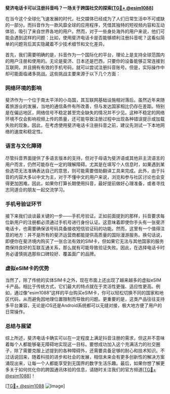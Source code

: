 **斐济电话卡可以注册抖音吗？一场关于跨国社交的探索[[TG💪+ @esim1088](https://t.me/s/esim1088)]**

在当今这个全球化飞速发展的时代，社交媒体已经成为了人们日常生活中不可或缺的一部分。而抖音作为一款风靡全球的应用程序，凭借其独特的短视频内容和互动体验，吸引了来自世界各地的用户。然而，对于一些身处海外的用户来说，他们可能会遇到这样的问题：比如，使用斐济电话卡是否能够顺利注册抖音呢？这看似简单的问题背后其实隐藏着不少技术细节和文化差异。

首先，我们需要明确的是，抖音作为一个国际化的平台，理论上是支持全球范围内的用户注册和使用的。无论是斐济、日本还是巴西，只要你的设备能够正常连接到互联网，并且拥有有效的手机号码，就可以尝试注册抖音账号。但是，实际操作中却可能面临诸多挑战。这些挑战主要来源于以下几个方面：

### **网络环境的影响**
斐济作为一个位于南太平洋的小岛国，其互联网基础设施相对落后。虽然近年来随着旅游业的发展，当地的通信条件有所改善，但与发达国家相比仍存在差距。特别是在偏远地区，网络信号不稳定甚至完全缺失的情况并不少见。这种不稳定的网络环境不仅会影响视频上传的质量，还可能导致注册过程中出现各种错误提示或加载失败的现象。因此，在考虑使用斐济电话卡注册抖音之前，建议先测试一下本地网络的速度和稳定性。

### **语言与文化障碍**
尽管抖音界面提供了多语言版本的支持，但对于母语为斐济语或其他非主流语言的用户而言，仍然可能存在一定的理解障碍。尤其是在填写个人信息时，如果遇到某些选项无法准确表达自己的意思，则可能需要借助翻译工具来完成。此外，由于抖音的内容大多以中文为主，对于不懂中文的用户来说，浏览和参与社区讨论也会变得更加困难。因此，如果你打算长期使用抖音，最好提前做好心理准备，或者寻找志同道合的朋友一起交流学习。

### **手机号验证环节**
接下来我们谈谈最关键的一步——手机号验证。正如前面提到的那样，抖音要求每位新用户的注册都必须通过手机号进行身份认证。这意味着即使你手头有一张斐济电话卡，也需要确保该号码具备接收短信验证码的功能。然而，这里有一个值得注意的地方：并不是所有的斐济运营商都能提供高质量的国际漫游服务。换句话说，即便你在斐济境内购买了一张合法有效的SIM卡，但如果它无法与其他国家的服务商保持良好的互联互通关系，那么就有可能导致验证失败。因此，在选择电话卡时务必谨慎挑选那些口碑较好、覆盖面广的品牌。

### **虚拟eSIM卡的优势**
当然了，除了传统的实体SIM卡之外，现在市面上还出现了越来越多的虚拟eSIM卡产品。相比于传统方式，它们最大的特点就在于灵活性更强、适应性更高。例如，通过像“esim1088”这样的平台购买eSIM卡，你可以轻松切换不同的国家和地区代码，从而避免因地理位置限制而导致的问题。更重要的是，这类产品往往支持多平台兼容，无论是iOS还是Android系统都可以无缝对接，极大地方便了用户的日常操作。

### **总结与展望**
综上所述，斐济电话卡确实可以在一定程度上满足抖音注册的需求，但这并不意味着每个人都能够毫无障碍地实现这一目标。要想成功加入这个充满活力的社交圈子，除了需要克服上述提到的各种障碍外，还需要具备足够的耐心和技术知识。不过话说回来，随着科技的进步和社会的发展，相信未来会有更多创新性的解决方案涌现出来，让每一个人都能享受到无国界的数字生活乐趣。最后，如果你想了解更多关于如何优化你的跨国通讯体验的信息，请随时关注我们的官方频道[[TG💪+ @esim1088](https://t.me/s/esim1088)]！

[[TG💪+ @esim1088](https://t.me/s/esim1088) ![Image](https://i.postimg.cc/4NQfJmqS/Snipaste-2025-05-13-00-14-12.png)]